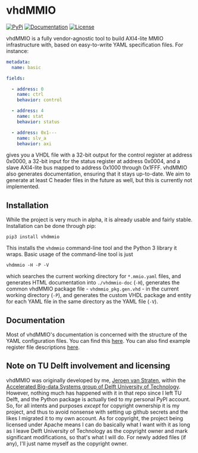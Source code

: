 
vhdMMIO
=======

[![PyPi](https://badgen.net/pypi/v/vhdmmio)](https://pypi.org/project/vhdmmio/)
[![Documentation](https://badgen.net/badge/documentation/%20/green)](https://jvanstraten.github.io/vhdmmio/)
[![License](https://badgen.net/github/license/jvanstraten/vhdmmio)](https://github.com/jvanstraten/vhdmmio/blob/master/LICENSE)

vhdMMIO is a fully vendor-agnostic tool to build AXI4-lite MMIO
infrastructure with, based on easy-to-write YAML specification files. For
instance:

```yaml
metadata:
  name: basic

fields:

  - address: 0
    name: ctrl
    behavior: control

  - address: 4
    name: stat
    behavior: status

  - address: 0x1---
    name: slv_a
    behavior: axi
```

gives you a VHDL file with a 32-bit output for the control register at address
0x0000, a 32-bit input for the status register at address 0x0004, and a slave
AXI4-lite bus mapped to address 0x1000 through 0x1FFF. vhdMMIO also generates
documentation, ensuring that it stays up-to-date. We aim to generate at least
C header files in the future as well, but this is currently not implemented.

Installation
------------

While the project is very much in alpha, it is already usable and fairly
stable. Installation can be done through pip:

    pip3 install vhdmmio

This installs the `vhdmmio` command-line tool and the Python 3 library it
wraps. Basic usage of the command-line tool is just

    vhdmmio -H -P -V

which searches the current working directory for `*.mmio.yaml` files, and
generates HTML documentation into `./vhdmmio-doc` (`-H`), generates the common
vhdMMIO package file - `vhdmmio_pkg.gen.vhd` - in the current working directory
(`-P`), and generates the custom VHDL package and entity for each YAML file in
the same directory as the YAML file (`-V`).

Documentation
-------------

Most of vhdMMIO's documentation is concerned with the structure of the YAML
configuration files. You can find this
[here](https://jvanstraten.github.io/vhdmmio/).
You can also find example register file descriptions
[here](https://github.com/jvanstraten/vhdmmio/tree/master/examples).

Note on TU Delft involvement and licensing
------------------------------------------

vhdMMIO was originally developed by me, [Jeroen van Straten](https://github.com/jvanstraten/), within the
[Accelerated Big-data Systems group of Delft University of Technology](https://github.com/abs-tudelft/vhdmmio).
However, nothing much has happened with it in that repo since I left TU Delft,
and the Python package is actually tied to my personal PyPI account. So, for
all intents and purposes *except* for copyright ownership it is my project,
and thus to avoid nonsense with setting up github secrets and the likes I
migrated it to my own account. As for copyright, the project being licensed
under Apache means I can do basically what I want with it as long as I leave
Delft University of Technology as the copyright owner and mark significant
modifications, so that's what I will do. For newly added files (if any),
I'll just name myself as the copyright owner.
